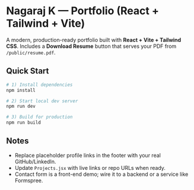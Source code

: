 # Nagaraj K — Portfolio (React + Tailwind + Vite)

A modern, production-ready portfolio built with **React + Vite + Tailwind CSS**.
Includes a **Download Resume** button that serves your PDF from `/public/resume.pdf`.

## Quick Start

```bash
# 1) Install dependencies
npm install

# 2) Start local dev server
npm run dev

# 3) Build for production
npm run build
```

## Notes
- Replace placeholder profile links in the footer with your real GitHub/LinkedIn.
- Update `Projects.jsx` with live links or repo URLs when ready.
- Contact form is a front-end demo; wire it to a backend or a service like Formspree.